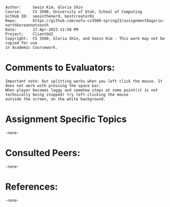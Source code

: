 ﻿```
Author:		Seoin Kim, Gloria Shin
Course:     CS 3500, University of Utah, School of Computing
GitHub ID:  seointhenerd, bestcreator01
Repo:       https://github.com/uofu-cs3500-spring23/assignment8agario-northkoreannotsouth
Date:       17-Apr-2023 11:50 PM
Project:    ClientGUI
Copyright:  CS 3500, Gloria Shin, and Seoin Kim - This work may not be copied for use 
in Academic Coursework.
```

# Comments to Evaluators:

	Important note: Our splitting works when you left click the mouse. It does not work with pressing the space bar.
	When player becomes laggy and somehow stops at some point(it is not technically being stopped) try left-clicking the mouse
	outside the screen, on the white background.

# Assignment Specific Topics

	-none-

# Consulted Peers:

	-none-

# References:
	
	-none-